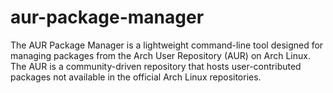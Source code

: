 # aur-package-manager
The AUR Package Manager is a lightweight command-line tool designed for managing packages from the Arch User Repository (AUR) on Arch Linux. The AUR is a community-driven repository that hosts user-contributed packages not available in the official Arch Linux repositories.
